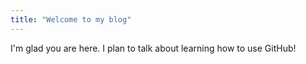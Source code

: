 ```yaml
---
title: "Welcome to my blog"
---
```


I'm glad you are here. I plan to talk about learning how to use GitHub!
